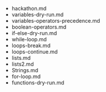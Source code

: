 - hackathon.md
- variables-dry-run.md
- variables-operators-precedence.md
- boolean-operators.md
- if-else-dry-run.md
- while-loop.md
- loops-break.md
- loops-continue.md
- lists.md
- lists2.md
- Strings.md
- for-loop.md
- functions-dry-run.md